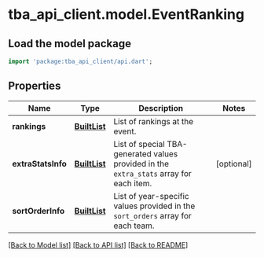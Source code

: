 # tba_api_client.model.EventRanking

## Load the model package
```dart
import 'package:tba_api_client/api.dart';
```

## Properties
Name | Type | Description | Notes
------------ | ------------- | ------------- | -------------
**rankings** | [**BuiltList<EventRankingRankings>**](EventRankingRankings.md) | List of rankings at the event. | 
**extraStatsInfo** | [**BuiltList<EventRankingExtraStatsInfo>**](EventRankingExtraStatsInfo.md) | List of special TBA-generated values provided in the `extra_stats` array for each item. | [optional] 
**sortOrderInfo** | [**BuiltList<EventRankingSortOrderInfo>**](EventRankingSortOrderInfo.md) | List of year-specific values provided in the `sort_orders` array for each team. | 

[[Back to Model list]](../README.md#documentation-for-models) [[Back to API list]](../README.md#documentation-for-api-endpoints) [[Back to README]](../README.md)


